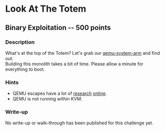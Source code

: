 # Look At The Totem

## Binary Exploitation -- 500 points

### Description

What's at the top of the Totem? Let's grab our [qemu-system-arm](./qemu-system-arm) and find out.  
Building this monolith takes a bit of time. Please allow a minute for everything to boot.

### Hints

* QEMU escapes have a lot of [research](http://www.phrack.org/papers/vm-escape-qemu-case-study.html) [online](https://vishnudevtj.github.io/notes/qemu-vm-escape-cve-2019-14378).
* QEMU is not running within KVM.


### Write-up

No write-up or walk-through has been published for this challenge yet.

